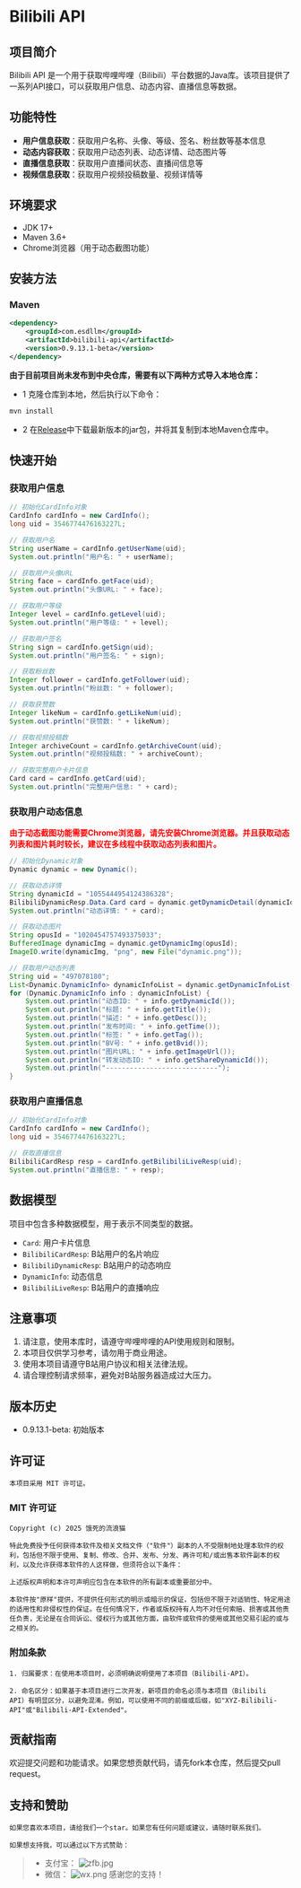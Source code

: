 # Bilibili API

## 项目简介

Bilibili API 是一个用于获取哔哩哔哩（Bilibili）平台数据的Java库。该项目提供了一系列API接口，可以获取用户信息、动态内容、直播信息等数据。

## 功能特性

- **用户信息获取**：获取用户名称、头像、等级、签名、粉丝数等基本信息
- **动态内容获取**：获取用户动态列表、动态详情、动态图片等
- **直播信息获取**：获取用户直播间状态、直播间信息等
- **视频信息获取**：获取用户视频投稿数量、视频详情等

## 环境要求

- JDK 17+
- Maven 3.6+
- Chrome浏览器（用于动态截图功能）

## 安装方法

### Maven

```xml
<dependency>
    <groupId>com.esdllm</groupId>
    <artifactId>bilibili-api</artifactId>
    <version>0.9.13.1-beta</version>
</dependency>
```
**由于目前项目尚未发布到中央仓库，需要有以下两种方式导入本地仓库：**
- 1 克隆仓库到本地，然后执行以下命令：
```bash
mvn install
```
- 2 在[Release](https://github.com/abcLiyew/BiliBili-API/releases/tag/beta)中下载最新版本的jar包，并将其复制到本地Maven仓库中。
## 快速开始

### 获取用户信息

```java
// 初始化CardInfo对象
CardInfo cardInfo = new CardInfo();
long uid = 3546774476163227L;

// 获取用户名
String userName = cardInfo.getUserName(uid);
System.out.println("用户名: " + userName);

// 获取用户头像URL
String face = cardInfo.getFace(uid);
System.out.println("头像URL: " + face);

// 获取用户等级
Integer level = cardInfo.getLevel(uid);
System.out.println("用户等级: " + level);

// 获取用户签名
String sign = cardInfo.getSign(uid);
System.out.println("用户签名: " + sign);

// 获取粉丝数
Integer follower = cardInfo.getFollower(uid);
System.out.println("粉丝数: " + follower);

// 获取获赞数
Integer likeNum = cardInfo.getLikeNum(uid);
System.out.println("获赞数: " + likeNum);

// 获取视频投稿数
Integer archiveCount = cardInfo.getArchiveCount(uid);
System.out.println("视频投稿数: " + archiveCount);

// 获取完整用户卡片信息
Card card = cardInfo.getCard(uid);
System.out.println("完整用户信息: " + card);
```
### 获取用户动态信息
<div style="color:red;text-"><strong>由于动态截图功能需要Chrome浏览器，请先安装Chrome浏览器。并且获取动态列表和图片耗时较长，建议在多线程中获取动态列表和图片。</strong></div>

```java
// 初始化Dynamic对象
Dynamic dynamic = new Dynamic();

// 获取动态详情
String dynamicId = "1055444954124386328";
BilibiliDynamicResp.Data.Card card = dynamic.getDynamicDetail(dynamicId);
System.out.println("动态详情: " + card);

// 获取动态图片
String opusId = "1020454757493375033";
BufferedImage dynamicImg = dynamic.getDynamicImg(opusId);
ImageIO.write(dynamicImg, "png", new File("dynamic.png"));

// 获取用户动态列表
String uid = "497078180";
List<Dynamic.DynamicInfo> dynamicInfoList = dynamic.getDynamicInfoList(uid);
for (Dynamic.DynamicInfo info : dynamicInfoList) {
    System.out.println("动态ID: " + info.getDynamicId());
    System.out.println("标题: " + info.getTitle());
    System.out.println("描述: " + info.getDesc());
    System.out.println("发布时间: " + info.getTime());
    System.out.println("标签: " + info.getTag());
    System.out.println("BV号: " + info.getBvid());
    System.out.println("图片URL: " + info.getImageUrl());
    System.out.println("转发动态ID: " + info.getShareDynamicId());
    System.out.println("----------------------------");
}
```
### 获取用户直播信息
```java
// 初始化CardInfo对象
CardInfo cardInfo = new CardInfo();
long uid = 3546774476163227L;

// 获取直播信息
BilibiliCardResp resp = cardInfo.getBilibiliLiveResp(uid);
System.out.println("直播信息: " + resp);
```
## 数据模型
项目中包含多种数据模型，用于表示不同类型的数据。
- `Card`: 用户卡片信息
- `BilibiliCardResp`: B站用户的名片响应
- `BilibiliDynamicResp`: B站用户的动态响应
- `DynamicInfo`: 动态信息
- `BilibiliLiveResp`: B站用户的直播响应
  
## 注意事项
1. 请注意，使用本库时，请遵守哔哩哔哩的API使用规则和限制。
2. 本项目仅供学习参考，请勿用于商业用途。
3. 使用本项目请遵守B站用户协议和相关法律法规。
4. 请合理控制请求频率，避免对B站服务器造成过大压力。

## 版本历史
- 0.9.13.1-beta: 初始版本

## 许可证

    本项目采用 MIT 许可证。

### MIT 许可证


	Copyright (c) 2025 饿死的流浪猫
	
	特此免费授予任何获得本软件及相关文档文件（"软件"）副本的人不受限制地处理本软件的权利，包括但不限于使用、复制、修改、合并、发布、分发、再许可和/或出售本软件副本的权利，以及允许获得本软件的人这样做，但须符合以下条件：
	
	上述版权声明和本许可声明应包含在本软件的所有副本或重要部分中。
	
	本软件按"原样"提供，不提供任何形式的明示或暗示的保证，包括但不限于对适销性、特定用途的适用性和非侵权性的保证。在任何情况下，作者或版权持有人均不对任何索赔、损害或其他责任负责，无论是在合同诉讼、侵权行为或其他方面，由软件或软件的使用或其他交易引起的或与之相关的。

### 附加条款

	1. 归属要求：在使用本项目时，必须明确说明使用了本项目（Bilibili-API）。
	   
	2. 命名区分：如果基于本项目进行二次开发，新项目的命名必须与本项目（Bilibili 	API）有明显区分，以避免混淆。例如，可以使用不同的前缀或后缀，如"XYZ-Bilibili-		API"或"Bilibili-API-Extended"。

## 贡献指南
欢迎提交问题和功能请求。如果您想贡献代码，请先fork本仓库，然后提交pull request。

## 支持和赞助
    如果您喜欢本项目，请给我们一个star。如果您有任何问题或建议，请随时联系我们。
    
    如果想支持我，可以通过以下方式赞助：
> - 支付宝：
    ![zfb.jpg](zfb.jpg)
> - 微信：
   ![wx.png](wx.png)
>   感谢您的支持！